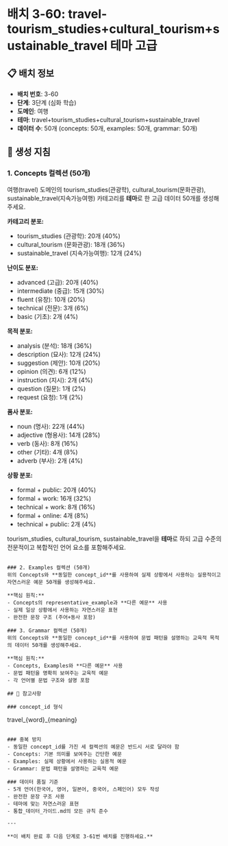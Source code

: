 # 배치 3-60: travel-tourism_studies+cultural_tourism+sustainable_travel 테마 고급

## 📋 배치 정보
- **배치 번호**: 3-60
- **단계**: 3단계 (심화 학습)
- **도메인**: 여행
- **테마**: travel+tourism_studies+cultural_tourism+sustainable_travel
- **데이터 수**: 50개 (concepts: 50개, examples: 50개, grammar: 50개)

## 🎯 생성 지침

### 1. Concepts 컬렉션 (50개)
여행(travel) 도메인의 tourism_studies(관광학), cultural_tourism(문화관광), sustainable_travel(지속가능여행) 카테고리를 **테마**로 한 고급 데이터 50개를 생성해주세요.

**카테고리 분포:**
- tourism_studies (관광학): 20개 (40%)
- cultural_tourism (문화관광): 18개 (36%)
- sustainable_travel (지속가능여행): 12개 (24%)

**난이도 분포:**
- advanced (고급): 20개 (40%)
- intermediate (중급): 15개 (30%)
- fluent (유창): 10개 (20%)
- technical (전문): 3개 (6%)
- basic (기초): 2개 (4%)

**목적 분포:**
- analysis (분석): 18개 (36%)
- description (묘사): 12개 (24%)
- suggestion (제안): 10개 (20%)
- opinion (의견): 6개 (12%)
- instruction (지시): 2개 (4%)
- question (질문): 1개 (2%)
- request (요청): 1개 (2%)

**품사 분포:**
- noun (명사): 22개 (44%)
- adjective (형용사): 14개 (28%)
- verb (동사): 8개 (16%)
- other (기타): 4개 (8%)
- adverb (부사): 2개 (4%)

**상황 분포:**
- formal + public: 20개 (40%)
- formal + work: 16개 (32%)
- technical + work: 8개 (16%)
- formal + online: 4개 (8%)
- technical + public: 2개 (4%)

tourism_studies, cultural_tourism, sustainable_travel을 **테마**로 하되 고급 수준의 전문적이고 복합적인 언어 요소를 포함해주세요.

```

### 2. Examples 컬렉션 (50개)
위의 Concepts와 **동일한 concept_id**를 사용하여 실제 상황에서 사용하는 실용적이고 자연스러운 예문 50개를 생성해주세요.

**핵심 원칙:**
- Concepts의 representative_example과 **다른 예문** 사용
- 실제 일상 상황에서 사용하는 자연스러운 표현
- 완전한 문장 구조 (주어+동사 포함)

### 3. Grammar 컬렉션 (50개)
위의 Concepts와 **동일한 concept_id**를 사용하여 문법 패턴을 설명하는 교육적 목적의 데이터 50개를 생성해주세요.

**핵심 원칙:**
- Concepts, Examples와 **다른 예문** 사용
- 문법 패턴을 명확히 보여주는 교육적 예문
- 각 언어별 문법 구조와 설명 포함

## 📝 참고사항

### concept_id 형식
```
travel_{word}_{meaning}
```

### 중복 방지
- 동일한 concept_id를 가진 세 컬렉션의 예문은 반드시 서로 달라야 함
- Concepts: 기본 의미를 보여주는 간단한 예문
- Examples: 실제 상황에서 사용하는 실용적 예문  
- Grammar: 문법 패턴을 설명하는 교육적 예문

### 데이터 품질 기준
- 5개 언어(한국어, 영어, 일본어, 중국어, 스페인어) 모두 작성
- 완전한 문장 구조 사용
- 테마에 맞는 자연스러운 표현
- 통합_데이터_가이드.md의 모든 규칙 준수

---

**이 배치 완료 후 다음 단계로 3-61번 배치를 진행하세요.**